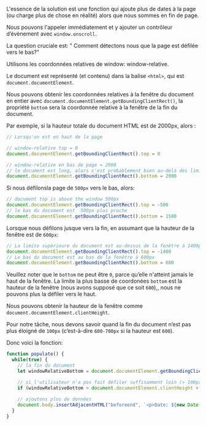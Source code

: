 
L'essence de la solution est une fonction qui ajoute plus de dates à la page  (ou charge plus de chose en réalité) alors que nous sommes en fin de page.

Nous pouvons l'appeler immédiatement et y ajouter un contrôleur d’évènement avec  `window.onscroll`.

La question cruciale est: " Comment détectons nous que la page est défilée vers le bas?"

Utilisons les coordonnées relatives de window: window-relative.

Le document est représenté (et contenu) dans la balise  `<html>`, qui est `document.documentElement`.

Nous pouvons obtenir les coordonnées relatives à la fenêtre du document en entier avec  `document.documentElement.getBoundingClientRect()`, la propriété `bottom` sera la coordonnée relative à la fenêtre de la fin du document.

Par exemple, si la hauteur totale du document HTML est de 2000px, alors :

```js
// Lorsqu'on est en haut de la page

// window-relative top = 0
document.documentElement.getBoundingClientRect().top = 0

// window-relative en bas de page = 2000
// le document est long, alors c'est probablement bien au-delà des limites inferieures de la fenêtre
document.documentElement.getBoundingClientRect().bottom = 2000
```

Si nous défilonsla page de `500px` vers le bas, alors:

```js
// document top is above the window 500px
document.documentElement.getBoundingClientRect().top = -500
// le bas du document est  500px plus proche
document.documentElement.getBoundingClientRect().bottom = 1500
```

Lorsque nous défilons jusque vers la fin, en assumant que la hauteur de la fenêtre  est de `600px`:

```js
// La limite supérieure du document est au-dessus de la fenêtre à 1400px
document.documentElement.getBoundingClientRect().top = -1400
// Le bas du document est au bas de la fenêtre à 600px
document.documentElement.getBoundingClientRect().bottom = 600
```

Veuillez noter que le `bottom` ne peut être `0`, parce qu’elle n'atteint jamais le haut de la fenêtre.
La limite la plus basse de coordonées `bottom` est la hauteur de la fenêtre (nous avons supposé que ce soit `600`),, nous ne pouvons plus la défiler vers le haut.

Nous pouvons obtenir la hauteur de la fenêtre comme `document.documentElement.clientHeight`.

Pour notre tâche, nous devons savoir quand la fin du document n’est pas plus éloigné de `100px` (c’est-à-dire `600-700px` si la hauteur est `600`).

Donc voici la fonction:

```js
function populate() {
  while(true) {
    // la fin du document
    let windowRelativeBottom = document.documentElement.getBoundingClientRect().bottom;

    // si l'utilisateur n'a pas fait défiler suffisamment loin (> 100px jusqu'à la fin)
    if (windowRelativeBottom > document.documentElement.clientHeight + 100) break;
   
    // ajoutons plus de données
    document.body.insertAdjacentHTML("beforeend", `<p>Date: ${new Date()}</p>`);
  }
}
```

